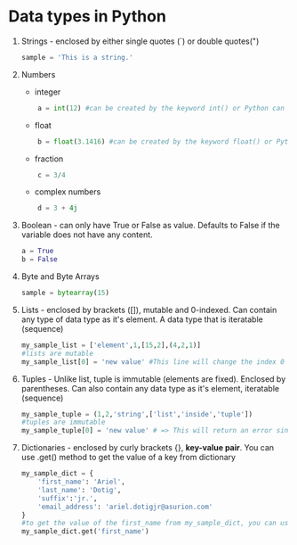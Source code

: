 # Data types in Python

1. Strings - enclosed by either single quotes (`) or double quotes(")
    ```python
    sample = 'This is a string.'
    ```
2. Numbers
    - integer
    ```python
        a = int(12) #can be created by the keyword int() or Python can infer if you input a whole number
    ```
    - float
    ```python
        b = float(3.1416) #can be created by the keyword float() or Python can infer if you input a number with decimal
    ```
    - fraction
    ```python
        c = 3/4
    ```
    - complex numbers
    ```python
        d = 3 + 4j
    ```
3. Boolean - can only have True or False as value. Defaults to False if the variable does not have any content.

    ```python
    a = True
    b = False
    ```
4. Byte and Byte Arrays
    ```python
    sample = bytearray(15)
    ```
5. Lists - enclosed by brackets ([]), mutable and 0-indexed. Can contain any type of data type as it's element. A data type that is iteratable (sequence)
    ```python
    my_sample_list = ['element',1,[15,2],(4,2,1)]
    #lists are mutable
    my_sample_list[0] = 'new value' #This line will change the index 0 (first) element of the list
    ```

6. Tuples - Unlike list, tuple is immutable (elements are fixed). Enclosed by parentheses. Can also contain any data type as it's element, iteratable (sequence)
    ```python
    my_sample_tuple = (1,2,'string',['list','inside','tuple'])
    #tuples are immutable
    my_sample_tuple[0] = 'new value' # => This will return an error since tuples are immutable and you cannot change the value of its element. You can only append new values using the .append() method
    ```

7. Dictionaries - enclosed by curly brackets {}, **key-value pair**. You can use .get() method to get the value of a key from dictionary
    ```python
    my_sample_dict = {
        'first_name': 'Ariel',
        'last_name': 'Dotig',
        'suffix':'jr.',
        'email_address': 'ariel.dotigjr@asurion.com'
    }
    #to get the value of the first_name from my_sample_dict, you can use below command
    my_sample_dict.get('first_name')
    ```